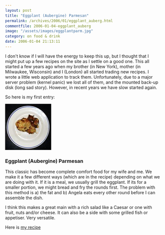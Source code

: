```yaml
---
layout: post
title: "Eggplant (Aubergine) Parmesan"
permalink: /archives/2006/01/eggplant_auberg.html
commentfile: 2006-01-04-eggplant_auberg
image: "/assets/images/eggplantparm.jpg"
category: on food & drink
date: 2006-01-04 21:13:11
---
```


I don't know if I will have the energy to keep this up, but I thought that I might put up a few recipes on the site as I settle on a good one. This all started a few years ago when my brother (in New York), mother (in Milwaukee, Wisconsin) and I (London) all started trading new recipes. I wrote a little web application to track them. Unfortunately, due to a major server problem (kernel panic) we lost all of them, and the mounted back-up disk (long sad story). However, in recent years we have slow started again.

So here is my first entry:

<a href="/assets/images/eggplantparmplate.jpg"><img src="/assets/images/eggplantparmplate-thumb.jpg" width="150" height="150" alt="Eggplant Aubergine Parmesan" class="photo right" /></a>

### Eggplant (Aubergine) Parmesan

This classic has become complete comfort food for my wife and me. We make it a few different ways (which are in the recipe) depending on what we are doing with it. If it is a meal, we usually grill the eggplant. If its for a smaller portion, we might bread and fry the rounds first. The problem with this method is a) the fat and b) Angela eats every other round before I can assemble the dish.

I think this makes a great main with a rich salad like a Caesar or one with fruit, nuts and/or cheese. It can also be a side with some grilled fish or appetiser. Very versatile.

Here is [my recipe](https://www.mahnke.net/recipe/index.cgi?page=open&key=200604213716)
